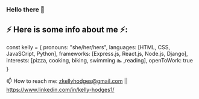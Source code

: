 ### Hello there 👋

##  ⚡ Here is some info about me ⚡:

const kelly = {
  pronouns: "she/her/hers",
  languages: [HTML, CSS, JavaSCript, Python],
  frameworks: [Express.js, React.js, Node.js, Django],
  interests: [pizza, cooking, biking, swimming :swimmer: ,reading],
  openToWork: true
}

📫 How to reach me: zkellyhodges@gmail.com || https://www.linkedin.com/in/kelly-hodges1/

<!--
**khodgesx/khodgesx** is a ✨ _special_ ✨ repository because its `README.md` (this file) appears on your GitHub profile.



-->
